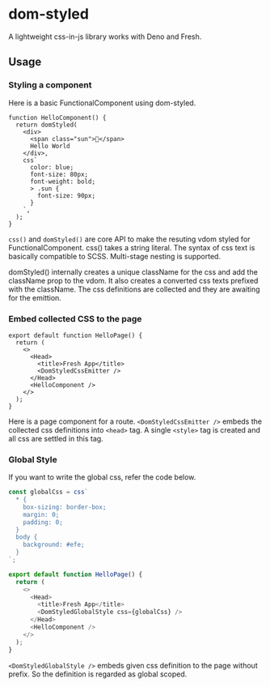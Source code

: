 # dom-styled

A lightweight css-in-js library works with Deno and Fresh.

## Usage

### Styling a component

Here is a basic FunctionalComponent using dom-styled.

```tsx
function HelloComponent() {
  return domStyled(
    <div>
      <span class="sun">🔆</span>
      Hello World
    </div>,
    css`
      color: blue;
      font-size: 80px;
      font-weight: bold;
      > .sun {
        font-size: 90px;
      }
    `,
  );
}
```

`css()` and `domStyled()` are core API to make the resuting vdom styled for
FunctionalComponent. css() takes a string literal. The syntax of css text is
basically compatible to SCSS. Multi-stage nesting is supported.

domStyled() internally creates a unique className for the css and add the
className prop to the vdom. It also creates a converted css texts prefixed with
the className. The css definitions are collected and they are awaiting for the
emittion.

### Embed collected CSS to the page

```tsx
export default function HelloPage() {
  return (
    <>
      <Head>
        <title>Fresh App</title>
        <DomStyledCssEmitter />
      </Head>
      <HelloComponent />
    </>
  );
}
```

Here is a page component for a route. `<DomStyledCssEmitter />` embeds the
collected css definitions into `<head>` tag. A single `<style>` tag is created
and all css are settled in this tag.

### Global Style

If you want to write the global css, refer the code below.

```ts
const globalCss = css`
  * {
    box-sizing: border-box;
    margin: 0;
    padding: 0;
  }
  body {
    background: #efe;
  }
`;

export default function HelloPage() {
  return (
    <>
      <Head>
        <title>Fresh App</title>
        <DomStyledGlobalStyle css={globalCss} />
      </Head>
      <HelloComponent />
    </>
  );
}
```

`<DomStyledGlobalStyle />` embeds given css definition to the page without
prefix. So the definition is regarded as global scoped.
